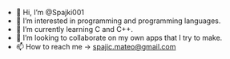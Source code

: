 - 👋 Hi, I’m @Spajki001
- 👀 I’m interested in programming and programming languages.
- 🌱 I’m currently learning C and C++.
- 💞️ I’m looking to collaborate on my own apps that I try to make.
- 📫 How to reach me -> spajic.mateo@gmail.com

<!---
Spajki001/Spajki001 is a ✨ special ✨ repository because its `README.md` (this file) appears on your GitHub profile.
You can click the Preview link to take a look at your changes.
--->
